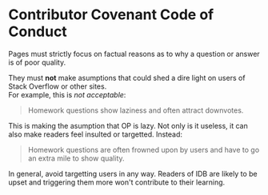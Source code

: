 # Contributor Covenant Code of Conduct

Pages must strictly focus on factual reasons as to why a question or answer is of poor quality.

They must **not** make asumptions that could shed a dire light on users of Stack Overflow or other sites.  
For example, this is _not acceptable_:

> Homework questions show laziness and often attract downvotes.

This is making the asumption that OP is lazy. Not only is it useless, it can also make readers feel insulted or targetted. Instead:

> Homework questions are often frowned upon by users and have to go an extra mile to show quality.

In general, avoid targetting users in any way. Readers of IDB are likely to be upset and triggering them more won't contribute to their learning.
